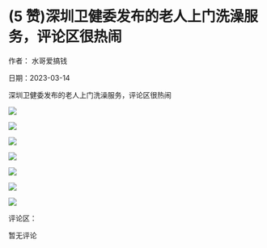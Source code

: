
# (5 赞)深圳卫健委发布的老人上门洗澡服务，评论区很热闹

作者：  水哥爱搞钱

日期：2023-03-14

深圳卫健委发布的老人上门洗澡服务，评论区很热闹

![](img/zhonglaonian_2090.png)

 

 

![](img/zhonglaonian_2095.png)

 

 

![](img/zhonglaonian_2100.png)

 

 

![](img/zhonglaonian_2105.png)

 

 

![](img/zhonglaonian_2110.png)

 

 

![](img/zhonglaonian_2115.png)

 

 

![](img/zhonglaonian_2120.png)

评论区：

暂无评论
